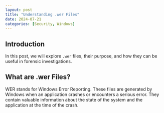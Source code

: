 ```yaml
---
layout: post
title: "Understanding .wer Files"
date: 2024-07-21
categories: [Security, Windows]
---
```


## Introduction
In this post, we will explore `.wer` files, their purpose, and how they can be useful in forensic investigations.

## What are .wer Files?
WER stands for Windows Error Reporting. These files are generated by Windows when an application crashes or encounters a serious error. They contain valuable information about the state of the system and the application at the time of the crash.

